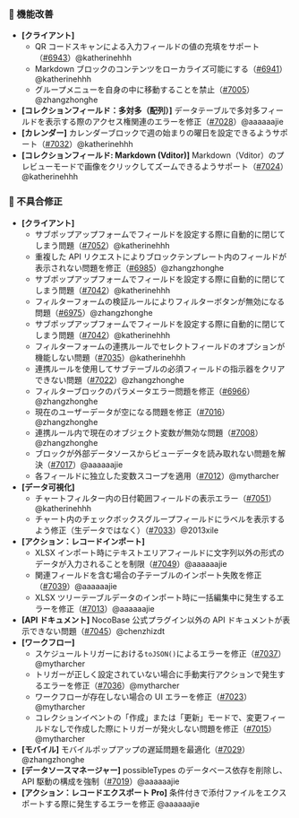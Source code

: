 ### 🚀 機能改善

* **[クライアント]**
  * QR コードスキャンによる入力フィールドの値の充填をサポート（[#6943](https://github.com/nocobase/nocobase/pull/6943)）@katherinehhh
  * Markdown ブロックのコンテンツをローカライズ可能にする（[#6941](https://github.com/nocobase/nocobase/pull/6941)）@katherinehhh
  * グループメニューを自身の中に移動することを禁止（[#7005](https://github.com/nocobase/nocobase/pull/7005)）@zhangzhonghe
* **[コレクションフィールド：多対多（配列）]** データテーブルで多対多フィールドを表示する際のアクセス権関連のエラーを修正（[#7028](https://github.com/nocobase/nocobase/pull/7028)）@aaaaaajie
* **[カレンダー]** カレンダーブロックで週の始まりの曜日を設定できるようサポート（[#7032](https://github.com/nocobase/nocobase/pull/7032)）@katherinehhh
* **[コレクションフィールド: Markdown (Vditor)]** Markdown（Vditor）のプレビューモードで画像をクリックしてズームできるようサポート（[#7024](https://github.com/nocobase/nocobase/pull/7024)）@katherinehhh

### 🐛 不具合修正

* **[クライアント]**
  * サブポップアップフォームでフィールドを設定する際に自動的に閉じてしまう問題（[#7052](https://github.com/nocobase/nocobase/pull/7052)）@katherinehhh
  * 重複した API リクエストによりブロックテンプレート内のフィールドが表示されない問題を修正（[#6985](https://github.com/nocobase/nocobase/pull/6985)）@zhangzhonghe
  * サブポップアップフォームでフィールドを設定する際に自動的に閉じてしまう問題（[#7042](https://github.com/nocobase/nocobase/pull/7042)）@katherinehhh
  * フィルターフォームの検証ルールによりフィルターボタンが無効になる問題（[#6975](https://github.com/nocobase/nocobase/pull/6975)）@zhangzhonghe
  * サブポップアップフォームでフィールドを設定する際に自動的に閉じてしまう問題（[#7042](https://github.com/nocobase/nocobase/pull/7042)）@katherinehhh
  * フィルターフォームの連携ルールでセレクトフィールドのオプションが機能しない問題（[#7035](https://github.com/nocobase/nocobase/pull/7035)）@katherinehhh
  * 連携ルールを使用してサブテーブルの必須フィールドの指示器をクリアできない問題（[#7022](https://github.com/nocobase/nocobase/pull/7022)）@zhangzhonghe
  * フィルターブロックのパラメータエラー問題を修正（[#6966](https://github.com/nocobase/nocobase/pull/6966)）@zhangzhonghe
  * 現在のユーザーデータが空になる問題を修正（[#7016](https://github.com/nocobase/nocobase/pull/7016)）@zhangzhonghe
  * 連携ルール内で現在のオブジェクト変数が無効な問題（[#7008](https://github.com/nocobase/nocobase/pull/7008)）@zhangzhonghe
  * ブロックが外部データソースからビューデータを読み取れない問題を解決（[#7017](https://github.com/nocobase/nocobase/pull/7017)）@aaaaaajie
  * 各フィールドに独立した変数スコープを適用（[#7012](https://github.com/nocobase/nocobase/pull/7012)）@mytharcher
* **[データ可視化]**
  * チャートフィルター内の日付範囲フィールドの表示エラー（[#7051](https://github.com/nocobase/nocobase/pull/7051)）@katherinehhh
  * チャート内のチェックボックスグループフィールドにラベルを表示するよう修正（生データではなく）（[#7033](https://github.com/nocobase/nocobase/pull/7033)）@2013xile
* **[アクション：レコードインポート]**
  * XLSX インポート時にテキストエリアフィールドに文字列以外の形式のデータが入力されることを制限（[#7049](https://github.com/nocobase/nocobase/pull/7049)）@aaaaaajie
  * 関連フィールドを含む場合の子テーブルのインポート失敗を修正（[#7039](https://github.com/nocobase/nocobase/pull/7039)）@aaaaaajie
  * XLSX ツリーテーブルデータのインポート時に一括編集中に発生するエラーを修正（[#7013](https://github.com/nocobase/nocobase/pull/7013)）@aaaaaajie
* **[API ドキュメント]** NocoBase 公式プラグイン以外の API ドキュメントが表示できない問題（[#7045](https://github.com/nocobase/nocobase/pull/7045)）@chenzhizdt
* **[ワークフロー]**
  * スケジュールトリガーにおける`toJSON()`によるエラーを修正（[#7037](https://github.com/nocobase/nocobase/pull/7037)）@mytharcher
  * トリガーが正しく設定されていない場合に手動実行アクションで発生するエラーを修正（[#7036](https://github.com/nocobase/nocobase/pull/7036)）@mytharcher
  * ワークフローが存在しない場合の UI エラーを修正（[#7023](https://github.com/nocobase/nocobase/pull/7023)）@mytharcher
  * コレクションイベントの「作成」または「更新」モードで、変更フィールドなしで作成した際にトリガーが発火しない問題を修正（[#7015](https://github.com/nocobase/nocobase/pull/7015)）@mytharcher
* **[モバイル]** モバイルポップアップの遅延問題を最適化（[#7029](https://github.com/nocobase/nocobase/pull/7029)）@zhangzhonghe
* **[データソースマネージャー]** possibleTypes のデータベース依存を削除し、API 駆動の構成を強制（[#7019](https://github.com/nocobase/nocobase/pull/7019)）@aaaaaajie
* **[アクション：レコードエクスポート Pro]** 条件付きで添付ファイルをエクスポートする際に発生するエラーを修正 @aaaaaajie
